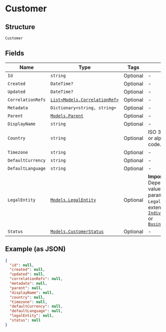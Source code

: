 
# Customer

## Structure

`Customer`

## Fields

| Name | Type | Tags | Description |
|  --- | --- | --- | --- |
| `Id` | `string` | Optional | - |
| `Created` | `DateTime?` | Optional | - |
| `Updated` | `DateTime?` | Optional | - |
| `CorrelationRefs` | [`List<Models.CorrelationRef>`](../../doc/models/correlation-ref.md) | Optional | - |
| `Metadata` | `Dictionary<string, string>` | Optional | - |
| `Parent` | [`Models.Parent`](../../doc/models/parent.md) | Optional | - |
| `DisplayName` | `string` | Optional | - |
| `Country` | `string` | Optional | ISO 3166-1 alpha-2 or alpha-3 country code. |
| `Timezone` | `string` | Optional | - |
| `DefaultCurrency` | `string` | Optional | - |
| `DefaultLanguage` | `string` | Optional | - |
| `LegalEntity` | [`Models.LegalEntity`](../../doc/models/legal-entity.md) | Optional | **Important !** Depending on the value of the `type` parameter, the `LegalEntity` model is extended with either [`IndividualLegalEntity`](../../doc/models/individual-legal-entity.md) or [`BusinessLegalEntity`](../../doc/models/business-legal-entity.md) |
| `Status` | [`Models.CustomerStatus`](../../doc/models/customer-status.md) | Optional | - |

## Example (as JSON)

```json
{
  "id": null,
  "created": null,
  "updated": null,
  "correlationRefs": null,
  "metadata": null,
  "parent": null,
  "displayName": null,
  "country": null,
  "timezone": null,
  "defaultCurrency": null,
  "defaultLanguage": null,
  "legalEntity": null,
  "status": null
}
```

